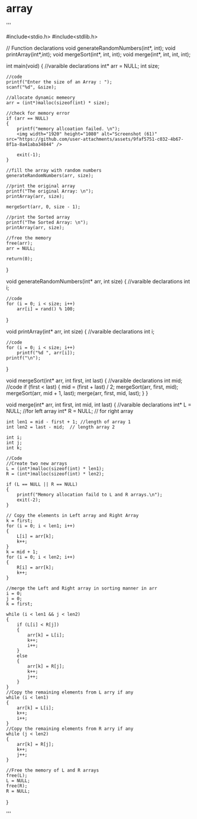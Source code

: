 # array

'''

#include<stdio.h>
#include<stdlib.h>

// Function declarations
void generateRandomNumbers(int*, int);
void printArray(int*,int);
void mergeSort(int*, int, int);
void merge(int*, int, int, int);

int main(void)
{
    //varaible declarations
    int* arr = NULL;
    int size;

    //code
    printf("Enter the size of an Array : ");
    scanf("%d", &size);

    //allocate dynamic memeory
    arr = (int*)malloc(sizeof(int) * size);

    //check for memory error
    if (arr == NULL)
    {
        printf("memory allcoation failed. \n");
        <img width="1920" height="1080" alt="Screenshot (61)" src="https://github.com/user-attachments/assets/9faf5751-c032-4b67-8f1a-8a41aba34844" />

        exit(-1);
    }

    //fill the array with random numbers
    generateRandomNumbers(arr, size);

    //print the original array
    printf("The original Array: \n");
    printArray(arr, size);

    mergeSort(arr, 0, size - 1);

    //print the Sorted array
    printf("The Sorted Array: \n");
    printArray(arr, size);

    //free the memory
    free(arr);
    arr = NULL;

    return(0);
}

void generateRandomNumbers(int* arr, int size)
{
    //varaible declarations
    int i;

    //code
    for (i = 0; i < size; i++)
        arr[i] = rand() % 100;
}

void printArray(int* arr, int size)
{
    //varaible declarations
    int i;

    //code
    for (i = 0; i < size; i++)
        printf("%d ", arr[i]);
    printf("\n");
}

void mergeSort(int* arr, int first, int last)
{
    //varaible declarations
    int mid;
    //code
    if (first < last)
    {
        mid = (first + last) / 2;
        mergeSort(arr, first, mid);
        mergeSort(arr, mid + 1, last);
        merge(arr, first, mid, last);
    }
}

void merge(int* arr, int first, int mid, int last)
{
    //varaible declarations
    int* L = NULL; //for left array
    int* R = NULL; // for right array

    int len1 = mid - first + 1; //length of array 1
    int len2 = last - mid;  // length array 2

    int i;
    int j;
    int k;

    //Code
    //Create two new arrays
    L = (int*)malloc(sizeof(int) * len1);
    R = (int*)malloc(sizeof(int) * len2);

    if (L == NULL || R == NULL)
    {
        printf("Memory allocation faild to L and R arrays.\n");
        exit(-2);
    }

    // Copy the elements in Left array and Right Array
    k = first;
    for (i = 0; i < len1; i++)
    {
        L[i] = arr[k];
        k++;
    }
    k = mid + 1;
    for (i = 0; i < len2; i++)
    {
        R[i] = arr[k];
        k++;
    }

    //merge the Left and Right array in sorting manner in arr 
    i = 0;
    j = 0;
    k = first;

    while (i < len1 && j < len2)
    {
        if (L[i] < R[j])
        {
            arr[k] = L[i];
            k++;
            i++;
        }
        else
        {
            arr[k] = R[j];
            k++;
            j++;
        }
    }
    //Copy the remaining elements from L arry if any
    while (i < len1)
    {
        arr[k] = L[i];
        k++;
        i++;
    }
    //Copy the remaining elements from R arry if any
    while (j < len2)
    {
        arr[k] = R[j];
        k++;
        j++;
    }

    //Free the memory of L and R arrays
    free(L);
    L = NULL;
    free(R);
    R = NULL;
}

'''
